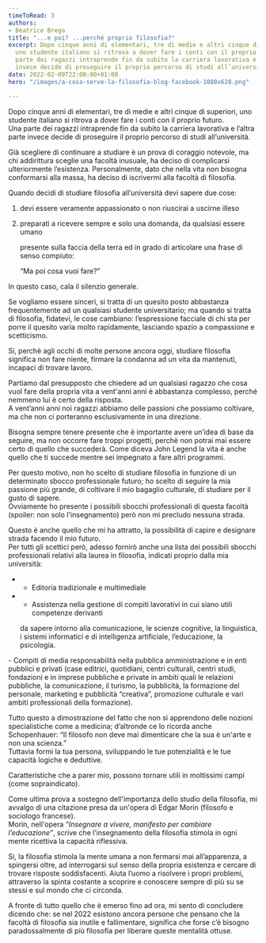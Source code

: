 ```yaml
---
timeToRead: 3
authors:
- Beatrice Brega
title: "...e poi? ...perché proprio filosofia?"
excerpt: Dopo cinque anni di elementari, tre di medie e altri cinque di superiori,
  uno studente italiano si ritrova a dover fare i conti con il proprio futuro.Una
  parte dei ragazzi intraprende fin da subito la carriera lavorativa e l’altra parte
  invece decide di proseguire il proprio percorso di studi all’università.
date: 2022-02-09T22:00:00+01:00
hero: "/images/a-cosa-serve-la-filosofia-blog-facebook-1080x628.png"

---
```

Dopo cinque anni di elementari, tre di medie e altri cinque di superiori, uno studente italiano si ritrova a dover fare i conti con il proprio futuro.  
 Una parte dei ragazzi intraprende fin da subito la carriera lavorativa e l’altra parte invece decide di proseguire il proprio percorso di studi all’università.

Già scegliere di continuare a studiare è un prova di coraggio notevole, ma chi addirittura sceglie una facoltà inusuale, ha deciso di complicarsi ulteriormente l’esistenza. Personalmente, dato che nella vita non bisogna conformarsi alla massa, ha deciso di iscrivermi alla facoltà di filosofia.

Quando decidi di studiare filosofia all’università devi sapere due cose:

1. devi essere veramente appassionato o non riuscirai a uscirne illeso
2. preparati a ricevere sempre e solo una domanda, da qualsiasi essere umano

   presente sulla faccia della terra ed in grado di articolare una frase di senso compiuto:

   “Ma poi cosa vuoi fare?”

In questo caso, cala il silenzio generale.

Se vogliamo essere sinceri, si tratta di un quesito posto abbastanza frequentemente ad un qualsiasi studente universitario; ma quando si tratta di filosofia, fidatevi, le cose cambiano: l’espressione facciale di chi sta per porre il quesito varia molto rapidamente, lasciando spazio a compassione e scetticismo.

Si, perchè agli occhi di molte persone ancora oggi, studiare filosofia significa non fare niente, firmare la condanna ad un vita da mantenuti, incapaci di trovare lavoro.

Partiamo dal presupposto che chiedere ad un qualsiasi ragazzo che cosa vuol fare della propria vita a vent'anni anni è abbastanza complesso, perché nemmeno lui è certo della risposta.  
 A vent’anni anni noi ragazzi abbiamo delle passioni che possiamo coltivare, ma che non ci porteranno esclusivamente in una direzione.

Bisogna sempre tenere presente che è importante avere un’idea di base da seguire, ma non occorre fare troppi progetti, perchè non potrai mai essere certo di quello che succederà. Come diceva John Legend la vita è anche quello che ti succede mentre sei impegnato a fare altri programmi.

Per questo motivo, non ho scelto di studiare filosofia in funzione di un determinato sbocco professionale futuro; ho scelto di seguire la mia passione più grande, di coltivare il mio bagaglio culturale, di studiare per il gusto di sapere.  
 Ovviamente ho presente i possibili sbocchi professionali di questa facoltà (spoiler: non solo l'insegnamento) però non mi precludo nessuna strada.

Questo è anche quello che mi ha attratto, la possibilità di capire e designare strada facendo il mio futuro.  
 Per tutti gli scettici però, adesso fornirò anche una lista dei possibili sbocchi professionali relativi alla laurea in filosofia, indicati proprio dalla mia università:

* - Editoria tradizionale e multimediale
* - Assistenza nella gestione di compiti lavorativi in cui siano utili competenze derivanti

  da sapere intorno alla comunicazione, le scienze cognitive, la linguistica, i sistemi informatici e di intelligenza artificiale, l’educazione, la psicologia.

\- Compiti di media responsabilità nella pubblica amministrazione e in enti pubblici e privati (case editrici, quotidiani, centri culturali, centri studi, fondazioni e in imprese pubbliche e private in ambiti quali le relazioni pubbliche, la comunicazione, il turismo, la pubblicità, la formazione del personale, marketing e pubblicità “creativa”, promozione culturale e vari ambiti professionali della formazione).

Tutto questo a dimostrazione del fatto che non si apprendono delle nozioni specialistiche come a medicina; d’altronde ce lo ricorda anche Schopenhauer: “Il filosofo non deve mai dimenticare che la sua è un'arte e non una scienza.”  
 Tuttavia formi la tua persona, sviluppando le tue potenzialità e le tue capacità logiche e deduttive.

Caratteristiche che a parer mio, possono tornare utili in moltissimi campi (come sopraindicato).

Come ultima prova a sostegno dell'importanza dello studio della filosofia, mi avvalgo di una citazione presa da un'opera di Edgar Morin (filosofo e sociologo francese).  
 Morin, nell'opera _“Insegnare a vivere, manifesto per cambiare l’educazione”_, scrive che l’insegnamento della filosofia stimola in ogni mente ricettiva la capacità riflessiva.

Si, la filosofia stimola la mente umana a non fermarsi mai all’apparenza, a spingersi oltre, ad interrogarsi sul senso della propria esistenza e cercare di trovare risposte soddisfacenti. Aiuta l’uomo a risolvere i propri problemi, attraverso la spinta costante a scoprire e conoscere sempre di più su se stessi e sul mondo che ci circonda.

A fronte di tutto quello che è emerso fino ad ora, mi sento di concludere dicendo che: se nel 2022 esistono ancora persone che pensano che la facoltà di filosofia sia inutile e fallimentare, significa che forse c’è bisogno paradossalmente di più filosofia per liberare queste mentalità ottuse.